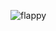 
![flappy](https://user-images.githubusercontent.com/48852104/222877193-a4e37e2e-7e35-4ceb-996a-961c6a8afd75.png)
